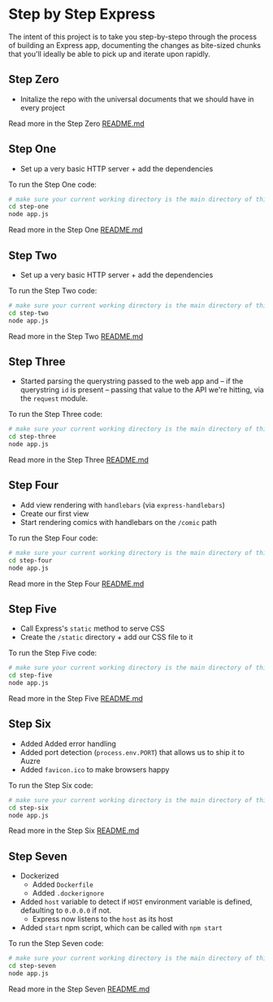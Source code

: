 # Step by Step Express

The intent of this project is to take you step-by-stepo through the process of building an Express app, documenting the changes as bite-sized chunks that you'll ideally be able to pick up and iterate upon rapidly.

## Step Zero

- Initalize the repo with the universal documents that we should have in every project

Read more in the Step Zero [README.md](./step-zero/README.md)

## Step One

- Set up a very basic HTTP server + add the dependencies

To run the Step One code:

```bash
# make sure your current working directory is the main directory of this repo
cd step-one
node app.js
```

Read more in the Step One [README.md](./step-one/README.md)

## Step Two

- Set up a very basic HTTP server + add the dependencies

To run the Step Two code:

```bash
# make sure your current working directory is the main directory of this repo
cd step-two
node app.js
```

Read more in the Step Two [README.md](./step-two/README.md)

## Step Three

- Started parsing the querystring passed to the web app and – if the querystring `id` is present – passing that value to the API we're hitting, via the `request` module.

To run the Step Three code:

```bash
# make sure your current working directory is the main directory of this repo
cd step-three
node app.js
```

Read more in the Step Three [README.md](./step-three/README.md) 

## Step Four

- Add view rendering with `handlebars` (via `express-handlebars`)
- Create our first view
- Start rendering comics with handlebars on the `/comic` path

To run the Step Four code:

```bash
# make sure your current working directory is the main directory of this repo
cd step-four
node app.js
```

Read more in the Step Four [README.md](./step-four/README.md)

## Step Five

- Call Express's `static` method to serve CSS
- Create the `/static` directory + add our CSS file to it

To run the Step Five code:

```bash
# make sure your current working directory is the main directory of this repo
cd step-five
node app.js
```

Read more in the Step Five [README.md](./step-five/README.md)

## Step Six

- Added Added error handling
- Added port detection (`process.env.PORT`) that allows us to ship it to Auzre
- Added `favicon.ico` to make browsers happy

To run the Step Six code:

```bash
# make sure your current working directory is the main directory of this repo
cd step-six
node app.js
```

Read more in the Step Six [README.md](./step-six/README.md)

## Step Seven

- Dockerized
  - Added `Dockerfile`
  - Added `.dockerignore`
- Added `host` variable to detect if `HOST` environment variable is defined, defaulting to `0.0.0.0` if not.
  - Express now listens to the `host` as its host
- Added `start` npm script, which can be called with `npm start`

To run the Step Seven code:

```bash
# make sure your current working directory is the main directory of this repo
cd step-seven
node app.js
```

Read more in the Step Seven [README.md](./step-seven/README.md)